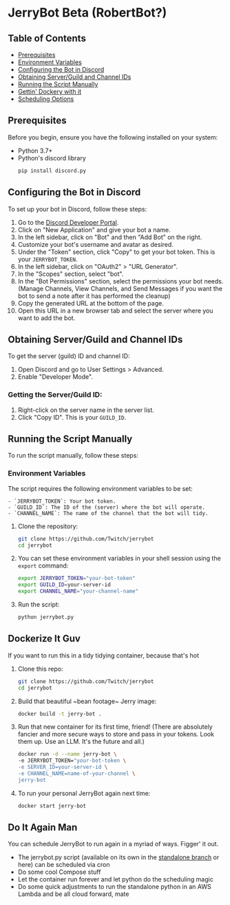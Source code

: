 # JerryBot Beta (RobertBot?)

## Table of Contents

- [Prerequisites](#prerequisites)
- [Environment Variables](#environment-variables)
- [Configuring the Bot in Discord](#configuring-the-bot-in-discord)
- [Obtaining Server/Guild and Channel IDs](#obtaining-serverguild-and-channel-ids)
- [Running the Script Manually](#running-the-script-manually)
- [Gettin' Dockery with it](#dockerize-it-guv)
- [Scheduling Options](#do-it-again-man)


## Prerequisites

Before you begin, ensure you have the following installed on your system:

- Python 3.7+ 
- Python's discord library
   ```sh
   pip install discord.py
   ```

## Configuring the Bot in Discord

To set up your bot in Discord, follow these steps:

1. Go to the [Discord Developer Portal](https://discord.com/developers/applications).
2. Click on "New Application" and give your bot a name.
3. In the left sidebar, click on "Bot" and then "Add Bot" on the right.
4. Customize your bot's username and avatar as desired.
5. Under the "Token" section, click "Copy" to get your bot token. This is your `JERRYBOT_TOKEN`.
6. In the left sidebar, click on "OAuth2" > "URL Generator".
7. In the "Scopes" section, select "bot".
8. In the "Bot Permissions" section, select the permissions your bot needs. (Manage Channels, View Channels, and Send Messages if you want the bot to send a note after it has performed the cleanup)
9. Copy the generated URL at the bottom of the page.
10. Open this URL in a new browser tab and select the server where you want to add the bot.

## Obtaining Server/Guild and Channel IDs

To get the server (guild) ID and channel ID:

1. Open Discord and go to User Settings > Advanced.
2. Enable "Developer Mode".

### Getting the Server/Guild ID:

1. Right-click on the server name in the server list.
2. Click "Copy ID". This is your `GUILD_ID`.

## Running the Script Manually

To run the script manually, follow these steps:

### Environment Variables

The script requires the following environment variables to be set:

    - `JERRYBOT_TOKEN`: Your bot token.
    - `GUILD_ID`: The ID of the (server) where the bot will operate.
    - `CHANNEL_NAME`: The name of the channel that the bot will tidy.

1. Clone the repository:

    ```sh
    git clone https://github.com/Twitch/jerrybot
    cd jerrybot
    ```
2. You can set these environment variables in your shell session using the `export` command:

    ```sh
    export JERRYBOT_TOKEN="your-bot-token"
    export GUILD_ID=your-server-id
    export CHANNEL_NAME="your-channel-name"
    ```
3. Run the script:

    ```sh
    python jerrybot.py
    ```

## Dockerize It Guv

If you want to run this in a tidy tidying container, because that's hot

1. Clone this repo:
    ```sh
    git clone https://github.com/Twitch/jerrybot
    cd jerrybot
    ```

2. Build that beautiful ~bean footage~ Jerry image:
    ```sh
    docker build -t jerry-bot .
    ```

3. Run that new container for its first time, friend!
    (There are absolutely fancier and more secure ways to store and pass in your tokens. Look them up. Use an LLM. It's the future and all.)
    ```sh
    docker run -d --name jerry-bot \
    -e JERRYBOT_TOKEN="your-bot-token \
    -e SERVER_ID=your-server-id \
    -e CHANNEL_NAME=name-of-your-channel \
    jerry-bot
    ```

4. To run your personal JerryBot again next time:
    ```sh
    docker start jerry-bot
    ```

## Do It Again Man
You can schedule JerryBot to run again in a myriad of ways. Figger' it out.

- The jerrybot.py script (available on its own in the [standalone branch](https://github.com/Twitch/jerrybot/tree/standalone) or here) can be scheduled via cron
- Do some cool Compose stuff 
- Let the container run forever and let python do the scheduling magic
- Do some quick adjustments to run the standalone python in an AWS Lambda and be all cloud forward, mate